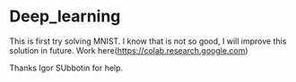 # Deep_learning

This is first try solving MNIST. I know that is not so good, I will improve this solution in future. Work here(https://colab.research.google.com) 

Thanks Igor SUbbotin for help.
